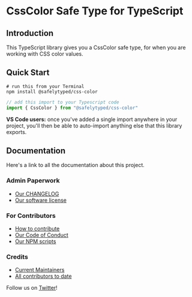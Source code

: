 # CssColor Safe Type for TypeScript

## Introduction

This TypeScript library gives you a CssColor safe type, for when you are working with CSS color values.

## Quick Start

```
# run this from your Terminal
npm install @safelytyped/css-color
```

```typescript
// add this import to your Typescript code
import { CssColor } from "@safelytyped/css-color"
```

__VS Code users:__ once you've added a single import anywhere in your project, you'll then be able to auto-import anything else that this library exports.

## Documentation

Here's a link to all the documentation about this project.

### Admin Paperwork

* [Our CHANGELOG](CHANGELOG.md)
* [Our software license](LICENSE.md)

### For Contributors

* [How to contribute](CONTRIBUTING.md)
* [Our Code of Conduct](CODE-OF-CONDUCT.md)
* [Our NPM scripts](./docs/v1/contributors/NPM-Scripts.md)

### Credits

* [Current Maintainers](MAINTAINERS.md)
* [All contributors to date](AUTHORS.md)

Follow us on [Twitter](https://twitter.com/SafelyTyped)!